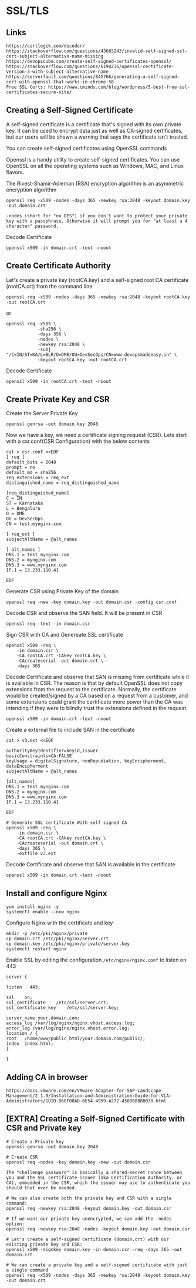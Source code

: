 # SSL/TLS 

## Links
```
https://certlogik.com/decoder/
https://stackoverflow.com/questions/43665243/invalid-self-signed-ssl-cert-subject-alternative-name-missing
https://devopscube.com/create-self-signed-certificates-openssl/
https://stackoverflow.com/questions/6194236/openssl-certificate-version-3-with-subject-alternative-name
https://serverfault.com/questions/845766/generating-a-self-signed-cert-with-openssl-that-works-in-chrome-58
Free SSL Certs: https://www.cminds.com/blog/wordpress/5-best-free-ssl-certificates-secure-site/

```

## Creating a Self-Signed Certificate
A self-signed certificate is a certificate that's signed with its own private key. 
It can be used to encrypt data just as well as CA-signed certificates, but our users will be shown a warning that says the certificate isn't trusted.

You can create self-signed certificates using OpenSSL commands

Openssl is a handy utility to create self-signed certificates. You can use OpenSSL on all the operating systems such as Windows, MAC, and Linux flavors.

The Rivest-Shamir-Adleman (RSA) encryption algorithm is an asymmetric encryption algorithm
```
openssl req -x509 -nodes -days 365 -newkey rsa:2048 -keyout domain.key -out domain.crt

-nodes (short for "no DES") if you don't want to protect your private key with a passphrase. Otherwise it will prompt you for "at least a 4 character" password.
```
Decode Certificate
```
openssl x509 -in domain.crt -text -noout
```

## Create Certificate Authority
Let's create a private key (rootCA.key) and a self-signed root CA certificate (rootCA.crt) from the command line:
```
openssl req -x509 -nodes -days 365 -newkey rsa:2048 -keyout rootCA.key -out rootCA.crt
```
or
```
openssl req -x509 \
            -sha256 \
            -days 356 \
            -nodes \
            -newkey rsa:2048 \
            -subj "/C=IN/ST=KA/L=BLR/O=DME/OU=DevSecOps/CN=www.devopsmadeeasy.in" \
            -keyout rootCA.key -out rootCA.crt 
```
Decode Certificate
```
openssl x509 -in rootCA.crt -text -noout
```

## Create Private Key and CSR
Create the Server Private Key
```
openssl genrsa -out domain.key 2048
```
Now we have a key, we need a certificate signing request (CSR).
Lets start with a csr.conf(CSR Configuration) with the below contents
```
cat > csr.conf <<EOF
[ req ]
default_bits = 2048
prompt = no
default_md = sha256
req_extensions = req_ext
distinguished_name = req_distinguished_name

[req_distinguished_name]
C = IN
ST = Karnataka
L = Bengaluru
O = DME
OU = DevSecOps
CN = test.mynginx.com

[ req_ext ]
subjectAltName = @alt_names

[ alt_names ]
DNS.1 = test.mynginx.com
DNS.2 = mynginx.com
DNS.3 = www.mynginx.com 
IP.1 = 13.233.110.41

EOF
```
Generate CSR using Private Key of the domain
```
openssl req -new -key domain.key -out domain.csr -config csr.conf
```
Decode CSR and observe the SAN field. It will be present in CSR
```
openssl req -text -in domain.csr
```
Sign CSR with CA and Genereate SSL certificate
```
openssl x509 -req \
    -in domain.csr \
    -CA rootCA.crt -CAkey rootCA.key \
    -CAcreateserial -out domain.crt \
    -days 365 
```
Decode Certificate and observe that SAN is missing from certificate while it is available in CSR.
The reason is that by default OpenSSL does not copy extensions from the request to the certificate.
Normally, the certificate would be created/signed by a CA based on a request from a customer, and some extensions could grant the certificate more power than the CA was intending if they were to blindly trust the extensions defined in the request.
```
openssl x509 -in domain.crt -text -noout
```

Create a external file to include SAN in the certificate
```
cat > v3.ext <<EOF

authorityKeyIdentifier=keyid,issuer
basicConstraints=CA:FALSE
keyUsage = digitalSignature, nonRepudiation, keyEncipherment, dataEncipherment
subjectAltName = @alt_names

[alt_names]
DNS.1 = test.mynginx.com
DNS.2 = mynginx.com
DNS.3 = www.mynginx.com 
IP.1 = 13.233.110.41

EOF
```
```
# Generate SSL certificate With self signed CA
openssl x509 -req \
    -in domain.csr \
    -CA rootCA.crt -CAkey rootCA.key \
    -CAcreateserial -out domain.crt \
    -days 365 \
    -extfile v3.ext
```
Decode Certificate and observe that SAN is available in the certificate
```
openssl x509 -in domain.crt -text -noout
```

## Install and configure Nginx
```
yum install nginx -y
systemctl enable --now nginx
```
Configure Nginx with the certificate and key
```
mkdir -p /etc/pki/nginx/private
cp domain.crt /etc/pki/nginx/server.crt
cp domain.key /etc/pki/nginx/private/server.key
systemctl restart nginx
```
Enable SSL by editing the configuration `/etc/nginx/nginx.conf` to listen on 443
```
server {

listen   443;

ssl    on;
ssl_certificate    /etc/ssl/server.crt;
ssl_certificate_key    /etc/ssl/server.key;

server_name your.domain.com;
access_log /var/log/nginx/nginx.vhost.access.log;
error_log /var/log/nginx/nginx.vhost.error.log;
location / {
root   /home/www/public_html/your.domain.com/public/;
index  index.html;
}

}

```

## Adding CA in browser
```
https://docs.vmware.com/en/VMware-Adapter-for-SAP-Landscape-Management/2.1.0/Installation-and-Administration-Guide-for-VLA-Administrators/GUID-D60F08AD-6E54-4959-A272-458D08B8B038.html
```

## [EXTRA] Creating a Self-Signed Certificate with CSR and Private key
```
# Create a Private key
openssl genrsa -out domain.key 2048

# Create CSR
openssl req -nodes -key domain.key -new -out domain.csr

The "challenge password" is basically a shared-secret nonce between you and the SSL certificate-issuer (aka Certification Authority, or CA), embedded in the CSR, which the issuer may use to authenticate you should that ever be needed.

# We can also create both the private key and CSR with a single command:
openssl req -newkey rsa:2048 -keyout domain.key -out domain.csr

# If we want our private key unencrypted, we can add the -nodes option:
openssl req -newkey rsa:2048 -nodes -keyout domain.key -out domain.csr

# Let's create a self-signed certificate (domain.crt) with our existing private key and CSR:
openssl x509 -signkey domain.key -in domain.csr -req -days 365 -out domain.crt

# We can create a private key and a self-signed certificate with just a single command
openssl req -x509 -nodes -days 365 -newkey rsa:2048 -keyout domain.key -out domain.crt
```

